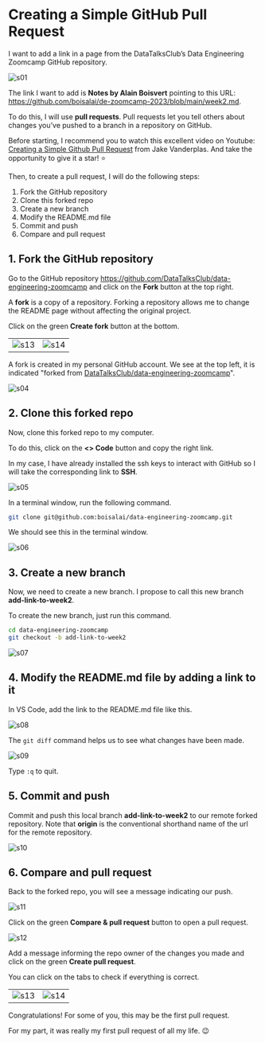 # Creating a Simple GitHub Pull Request

I want to add a link in a page from the DataTalksClub’s Data Engineering Zoomcamp GitHub repository.

![s01](dtc/pull-request/s01.png)

The link I want to add is **Notes by Alain Boisvert** pointing to this URL:
<https://github.com/boisalai/de-zoomcamp-2023/blob/main/week2.md>.

To do this, I will use **pull requests**.
Pull requests let you tell others about changes you’ve pushed to a branch in a repository on GitHub.

Before starting, I recommend you to watch this excellent video on Youtube: [Creating a Simple Github Pull
Request](https://www.youtube.com/watch?v=rgbCcBNZcdQ) from Jake Vanderplas. And take the opportunity to give it a star!
:star:

Then, to create a pull request, I will do the following steps:

1. Fork the GitHub repository
2. Clone this forked repo
3. Create a new branch
4. Modify the README.md file
5. Commit and push
6. Compare and pull request

## 1. Fork the GitHub repository

Go to the GitHub repository <https://github.com/DataTalksClub/data-engineering-zoomcamp> and click on the **Fork**
button at the top right.

A **fork** is a copy of a repository. Forking a repository allows me to change the README page without affecting the
original project.

Click on the green **Create fork** button at the bottom.

|                                  |                                  |
|----------------------------------|----------------------------------|
| ![s13](dtc/pull-request/s02.png) | ![s14](dtc/pull-request/s03.png) |

A fork is created in my personal GitHub account. We see at the top left, it is indicated "forked from
[DataTalksClub/data-engineering-zoomcamp](https://github.com/DataTalksClub/data-engineering-zoomcamp)".

![s04](dtc/pull-request/s04.png)

## 2. Clone this forked repo

Now, clone this forked repo to my computer.

To do this, click on the **\<\> Code** button and copy the right link.

In my case, I have already installed the ssh keys to interact with GitHub so I will take the corresponding link to
**SSH**.

![s05](dtc/pull-request/s05.png)

In a terminal window, run the following command.

``` bash
git clone git@github.com:boisalai/data-engineering-zoomcamp.git
```

We should see this in the terminal window.

![s06](dtc/pull-request/s06.png)

## 3. Create a new branch

Now, we need to create a new branch. I propose to call this new branch **add-link-to-week2**.

To create the new branch, just run this command.

``` bash
cd data-engineering-zoomcamp
git checkout -b add-link-to-week2
```

![s07](dtc/pull-request/s07.png)

## 4. Modify the README.md file by adding a link to it

In VS Code, add the link to the README.md file like this.

![s08](dtc/pull-request/s08.png)

The `git diff` command helps us to see what changes have been made.

![s09](dtc/pull-request/s09.png)

Type `:q` to quit.

## 5. Commit and push

Commit and push this local branch **add-link-to-week2** to our remote forked repository. Note that **origin** is the
conventional shorthand name of the url for the remote repository.

![s10](dtc/pull-request/s10.png)

## 6. Compare and pull request

Back to the forked repo, you will see a message indicating our push.

![s11](dtc/pull-request/s11.png)

Click on the green **Compare & pull request** button to open a pull request.

![s12](dtc/pull-request/s12.png)

Add a message informing the repo owner of the changes you made and click on the green **Create pull request**.

You can click on the tabs to check if everything is correct.

|                                  |                                  |
|----------------------------------|----------------------------------|
| ![s13](dtc/pull-request/s13.png) | ![s14](dtc/pull-request/s14.png) |

Congratulations! For some of you, this may be the first pull request.

For my part, it was really my first pull request of all my life. :wink:
